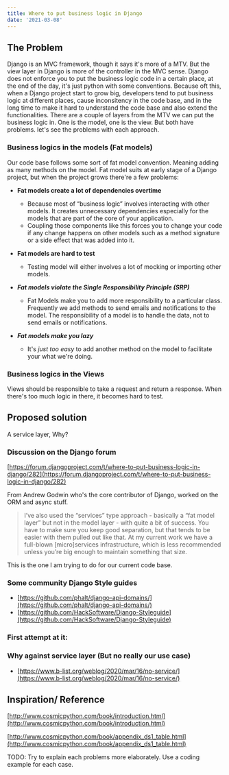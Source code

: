 ```yaml
---
title: Where to put business logic in Django
date: '2021-03-08'
---
```


## The Problem

Django is an MVC framework, though it says it's more of a MTV. But the view
layer in Django is more of the controller in the MVC sense. Django does not
enforce you to put the business logic code in a certain place, at the end of
the day, it's just python with some conventions. Because oft this, when a
Django project start to grow big, developers tend to put business logic at
different places, cause inconsitency in the code base, and in the long time to
make it hard to understand the code base and also extend the functionalities.
There are a couple of layers from the MTV we can put the business logic in. One
is the model, one is the view. But both have problems. let's see the problems
with each approach.

### Business logics in the models (Fat models)

Our code base follows some sort of fat model convention. Meaning adding as many methods on the model. Fat model suits at early stage of a Django project, but when the project grows there're a few problems:

- **Fat models create a lot of dependencies overtime**
    - Because most of “business logic” involves interacting with other models. It creates unnecessary dependencies especially for the models that are part of the core of your application.
    - Coupling those components like this forces you to change your code if any change happens on other models such as a method signature or a side effect that was added into it.
- **Fat models are hard to test**
    - Testing model will either involves a lot of mocking or importing other models.

- ***Fat models violate the Single Responsibility Principle (SRP)***
    - Fat Models make you to add more responsibility to a particular class. Frequently we add methods to send emails and notifications to the model. The responsibility of a model is to handle the data, not to send emails or notifications.
- ***Fat models make you lazy***
    - It's *just too easy* to add another method on the model to facilitate your what we're doing.

### Business logics in the Views

Views should be responsible to take a request and return a response. When there's too much logic in there, it becomes hard to test.

## Proposed solution

A service layer, Why?

### Discussion on the Django forum

[https://forum.djangoproject.com/t/where-to-put-business-logic-in-django/282](https://forum.djangoproject.com/t/where-to-put-business-logic-in-django/282)

From Andrew Godwin who's the core contributor of Django, worked on the ORM and async stuff.

> I’ve also used the “services” type approach - basically a “fat model layer” but not in the model layer - with quite a bit of success. You have to make sure you keep good separation, but that tends to be easier with them pulled out like that.
At my current work we have a full-blown [micro]services infrastructure, which is less recommended unless you’re big enough to maintain something that size.

This is the one I am trying to do for our current code base.

### Some community Django Style guides

- [https://github.com/phalt/django-api-domains/](https://github.com/phalt/django-api-domains/)
- [https://github.com/HackSoftware/Django-Styleguide](https://github.com/HackSoftware/Django-Styleguide)

### First attempt at it:


### Why against service layer (But no really our use case)

- [https://www.b-list.org/weblog/2020/mar/16/no-service/](https://www.b-list.org/weblog/2020/mar/16/no-service/)

## Inspiration/ Reference

[http://www.cosmicpython.com/book/introduction.html](http://www.cosmicpython.com/book/introduction.html)

[http://www.cosmicpython.com/book/appendix_ds1_table.html](http://www.cosmicpython.com/book/appendix_ds1_table.html)


TODO: Try to explain each problems more elaborately. Use a coding example for each case.
